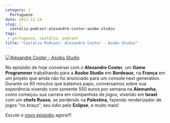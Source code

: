 ```yaml
---
category: |
  Portuguese
date: 2011-11-14
slug: |
  castalio-podcast-alexandre-coster-asobo-studio
tags:
 - portuguese, castálio, podcast
title: "Castálio Podcast: Alexandre Coster - Asobo Studio"
---
```


[![Alexandre Coster - Asobo
Studio](http://www.castalio.info/wp-content/uploads/2011/11/alexandrecoster-300x300.jpg)](http://www.castalio.info/wp-content/uploads/2011/11/alexandrecoster.jpg)

No episódio de hoje conversei com o **Alexandre Coster**, um **Game
Programmer** trabalhando para a **Asobo Studio** em **Bordeaux**, na
**França** em um projeto que ainda não foi anunciado para um console
next generation. Durante os 60 minutos que batemos papo, conversamos
sobre sua experiência vivendo com somente 550 euros por semana na
**Alemanha**, como começou sua carrera em companhias de jogos, vivendo
em **Israel** com um **chefe Russo**, se perdendo na **Palestina**,
fazendo renderizador de jogos "no braço", seu ódio pelo **Eclipse**, e
muito mais!

Escute o [novo
episódio](http://www.castalio.info/alexandre-coster-asobo-studio/)
agora!!!
